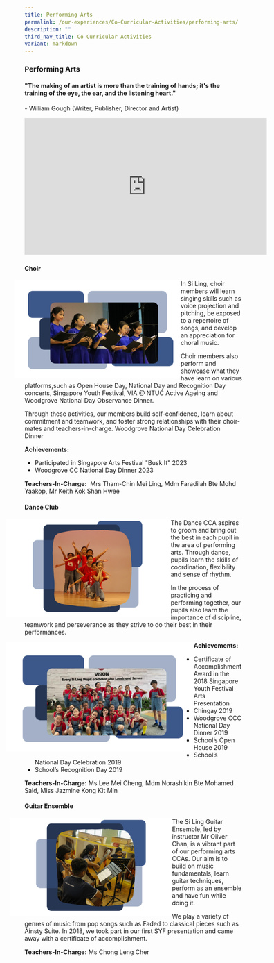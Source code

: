 ```yaml
---
title: Performing Arts
permalink: /our-experiences/Co-Curricular-Activities/performing-arts/
description: ""
third_nav_title: Co Curricular Activities
variant: markdown
---
```

### Performing Arts

#### "The making of an artist is more than the training of hands;&nbsp;it's the training of the eye, the ear, and the listening heart."

\- William Gough (Writer, Publisher, Director and Artist)

<iframe width="560" height="315" src="https://www.youtube.com/embed/ST3UG2o1fgY" title="YouTube video player" frameborder="0" allow="accelerometer; autoplay; clipboard-write; encrypted-media; gyroscope; picture-in-picture" allowfullscreen=""></iframe>

#### Choir

<img src="/images/Choir_.png" style="width:400px;margin-right:-15px;margin-left:-24px" align="left"> 

In Si Ling, choir members will learn singing skills such as voice projection and pitching, be exposed to a repertoire of songs, and develop an appreciation for choral music. 

Choir members also perform and showcase what they have learn on various platforms,such as Open House Day, National Day and Recognition Day concerts, Singapore Youth Festival, VIA @ NTUC Active Ageing and Woodgrove National Day Observance Dinner.&nbsp;

Through these activities, our members build self-confidence, learn about commitment and teamwork, and foster strong relationships with their choir-mates and teachers-in-charge.&nbsp;Woodgrove National Day Celebration Dinner&nbsp;

**Achievements:**  

* Participated in Singapore Arts Festival "Busk It" 2023
* Woodgrove CC National Day Dinner 2023

**Teachers-In-Charge:**&nbsp;     Mrs Tham-Chin Mei Ling, Mdm Faradilah Bte Mohd Yaakop, Mr Keith Kok Shan Hwee

#### Dance Club

<img src="/images/Dance.png" style="width:400px;margin-right:-20px;margin-left:-42px" align="left"> 

The Dance CCA aspires to groom and bring out the best in each pupil in the area of performing arts. Through dance, pupils learn the skills of coordination, flexibility and sense of rhythm.&nbsp;  

In the process of practicing and performing together, our pupils also learn the importance of discipline, teamwork and perseverance as they strive to do their best in their performances.

<img src="/images/Dance__cca.png" style="width:450px;margin-right:-15px; margin-left:-44px" align="left"> 

**Achievements:**

*   Certificate of Accomplishment Award in the 2018 Singapore Youth Festival Arts Presentation&nbsp;
*   Chingay 2019
*   Woodgrove CCC National Day Dinner 2019
*   School’s Open House 2019
*   School’s National Day Celebration 2019
*   School’s Recognition Day 2019

**Teachers-In-Charge:** Ms Lee Mei Cheng, Mdm Norashikin Bte Mohamed Said, Miss Jazmine Kong Kit Min

#### Guitar Ensemble

<img src="/images/Guitar.png" style="width:400px;margin-right:-25px;margin-left:-34px" align="left">

The Si Ling Guitar Ensemble, led by instructor Mr Oilver Chan, is a vibrant part of our performing arts CCAs. Our aim is to build on music fundamentals, learn guitar techniques, perform as an ensemble and have fun while doing it.&nbsp;

We play a variety of genres of music from pop songs such as Faded to classical pieces such as Ainsty Suite. In 2018, we took part in our first SYF presentation and came away with a certificate of accomplishment.

**Teachers-In-Charge:** Ms Chong Leng Cher